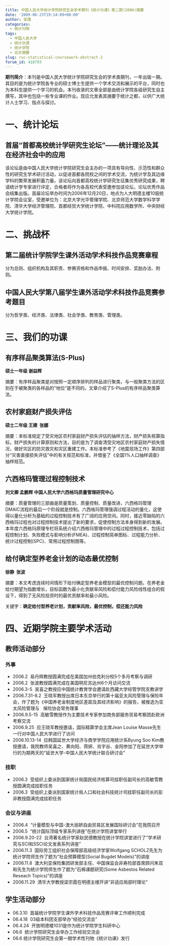 ```yaml
---
title: 中国人民大学统计学院研究生会学术期刊《统计功课》第二期(2006)摘要
date: '2009-06-23T19:14:09+00:00'
author: 张璞
categories:
  - 统计刊物
tags:
  - 中国人民大学
  - 统计功课
  - 统计学院
  - 论文摘要
slug: ruc-statistical-coursework-abstract-2
forum_id: 418793
---
```


**期刊简介**：本刊是中国人民大学统计学院研究生会的学术类期刊，一年出版一期。其目的是为统计学院各专业的硕士博士生提供一个学术交流和展示的平台，同时也为本科生提供一个学习的机会。本刊收录的文章全部是由统计学院各级研究生自主撰写，其中也包括一些专业课的作业。现应允发表其摘要于统计之都，以供广大统计人士学习、指点与探讨。
<!--more-->

# 一、统计论坛

## 首届“首都高校统计学研究生论坛”——统计理论及其在经济社会中的应用

该论坛是由中国人民大学统计学院研究生会主办的一项具有导向性、示范性和群众性的研究生学术研讨活动，以促进首都各院校之间的学术交流，为统计学及其边缘学科的繁荣发展积蓄力量。该论坛向首都高校统计学研究生征集优秀研究成果，聘请统计学专家进行评定，合格者将作为各高校代表受邀参加该论坛，论坛优秀作品会结集出版。首届论坛举办时间为2006年12月20日，地点为人大明德主楼10层统计学院会议室，受邀单位为：北京大学光华管理学院、北京师范大学数学科学学院、清华大学经济管理院、首都经贸大学统计学院、中科院应用数学所、中央财经大学统计学院。

# 二、挑战杯

## 第二届统计学院学生课外活动学术科技作品竞赛章程

分为总则、组织机构及其职责、参赛资格和作品申报、时间安排、奖励办法、附则。

## 中国人民大学第八届学生课外活动学术科技作品竞赛参考题目

分为哲学类、经济类、法律类、社会学类、教育类、管理类。

# 三、我们的功课

## 有序样品聚类算法(S-Plus)

**硕士一年级 谢益辉**

摘要：有序样品聚类是对按照一定顺序排列的样品进行聚类，与一般聚类方法的区别在于被聚类的各样品的“地位”是不同的。文章介绍了S-Plus的有序样品聚类算法。

## 农村家庭财产损失评估

**硕士二年级 王建  张娜**

摘要：本标准规定了受灾地区农村家庭财产损失评估的抽样方法，财产损失核算指标，财产损失的计算原则和方法，目的是为了调查清受灾地区农村家庭财产损失情况，做好灾区的防灾救灾和灾区重建工作。本标准参考了《地震现场工作》第四部分“灾害直接损失评估”中的有关规范和标准，并借鉴了《全国1%人口抽样调查》抽样规范。

## 六西格玛管理过程控制技术

**刘文卿 孟鹏辉 中国人民大学六西格玛质量管理研究中心**

摘要：质量管理的三部曲是质量策划、质量控制、质量改进，六西格玛管理DMAIC流程的最后一个阶段就是控制。六西格玛管理强调过程活动的量化，这使得以量化分析为基础的过程控制技术有了广阔的应用空间。同时，接近零缺陷的六西格玛过程也对过程控制技术提出了新的要求，促使控制方法本身得到新的发展。本年度六西格玛原理专栏将系统介绍六西格玛管理中的过程过程控制技术，包括过程控制计划、失败模式与影响分析(FMEA)、过程控制简单图标、过程能力分析、统计过程控制(SPC)、常用过程控制图等。

## 给付确定型养老金计划的动态最优控制

**徐静  张波**

摘要：本文考虑连续时间情形下给付确定型养老金模型的最优控制问题。在养老金给付期望为指数增长，目标函数为最小化贡献率风险和偿付能力风险线性组合的假设下，得到了无风险投资时的最优贡献率和最小风险。

关键字：**确定给付型养老计划，贡献率风险，最优控制，偿还能力风险**

# 四、近期学院主要学术活动

## 教师活动部分

### 外事

* 2006.2  易丹辉教授圆满完成在美国加州伯克利分校5个多月考察与调研
* 2006.2  张波教授圆满完成在美国明尼苏达州6个月访问交流
* 2006.3-5  吴喜之教授应中国统计教育学会邀请赴西藏大学经管学院支教讲学
* 2006.7.31-8.2  王晓军教授出席日本东京举行的第十届亚太风险管理与保险年会，作了题为《中国养老金制度地区差距及其经济影响》的报告，被推选为亚太风险管理与   保险协会常务理事
* 2006.9.5-15  高敏雪教授作为主要技术专家参加商务部服务贸易考察团赴欧洲考察交流
* 2006.9.25  应王晓军教授邀请，国际精算学会主席Jean Louise Masse先生一行对中国人民大学进行了访问
* 2006.10.13-14  应韩国延世大学经济与商学学院应用统计系Byung Soo Kim教授邀请，我院教师吴喜之、黄向阳、蒋妍、肖宇谷、金阳参加了在延世大学举行的为期两天的“延世大学-中国人民大学统计联合研讨会”

### 挂职

* 2006.3  受组织上委派到国家统计局国民经济核算司挂职任副司长的高敏雪教授圆满完成挂职任务
* 2006.3  受组织上委派到国家统计局人口和社会科技统计司挂职任副司长的彭非教授圆满完成挂职任务

### 会议与讲座

* 2006.4  “计量模型与中国-澳大丽妍自由贸易区发展国际研讨会”在我院召开
* 2006.5  “统计国际顶级专家系列讲座”在统计学院讲堂举行
* 2006.9.20-22  台湾著名统计学家赵民德教授在统计学院讲堂进行了“学术研究与SCI和SSCI论文发表系列讲座”
* 2006.11.3  国际劳工组织社会保障部高级经济学家Wolfgang SCHOLZ先生为统计学院师生作了题为“社会预算模型(Social Bugdet Models)”的讲座
* 2006.11.8  澳大利亚保险集团研发部主任、中国保监会非寿险部首席顾问朱双和先生为统计学院师生作了题为“石棉课题研究(Some Asbestos Related Reseach Topics)”的讲座
* 2006.11.29  清华大学教授梁宗霞在明德主楼开讲“非适应局部时理论”

## 学生活动部分

* 06.3.10  首届统计学院学生课外学术科技作品竞赛评审工作顺利完成
* 06.4.18  03级本科团支部举办“经验交流会”
* 06.4.24  开放明德楼1031是作为统计学院学生科研中心
* 06.6  统计学院研究生会举办工作经验交流会
* 06.6 统计学院研究生会第一期学术性刊物《统计功课》发行
